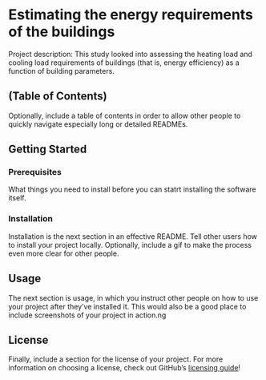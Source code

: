 # Estimating the energy requirements of the buildings
Project description: This study looked into assessing the heating load and cooling load requirements of buildings (that is, energy efficiency) as a function of building parameters.

## (Table of Contents)
Optionally, include a table of contents in order to allow other people to quickly navigate especially long or detailed READMEs.

## Getting Started
### Prerequisites
What things you need to install before you can statrt installing the software itself.

### Installation
Installation is the next section in an effective README. Tell other users how to install your project locally. Optionally, include a gif to make the process even more clear for other people.

## Usage
The next section is usage, in which you instruct other people on how to use your project after they’ve installed it. This would also be a good place to include screenshots of your project in action.ng

## License
Finally, include a section for the license of your project. For more information on choosing a license, check out GitHub’s [licensing guide](https://choosealicense.com/)!
